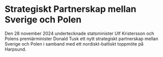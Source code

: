 # Strategiskt Partnerskap mellan Sverige och Polen

Den 28 november 2024 undertecknade statsminister Ulf Kristersson och Polens premiärminister Donald Tusk ett nytt strategiskt partnerskap mellan Sverige och Polen i samband med ett nordiskt-baltiskt toppmöte på Harpsund.
